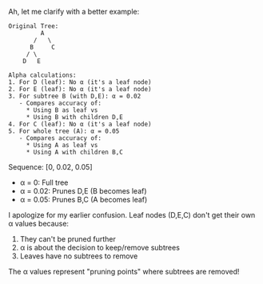 











Ah, let me clarify with a better example:

```
Original Tree:
         A
       /   \
      B     C
     / \
    D   E

Alpha calculations:
1. For D (leaf): No α (it's a leaf node)
2. For E (leaf): No α (it's a leaf node)
3. For subtree B (with D,E): α = 0.02
   - Compares accuracy of:
     * Using B as leaf vs
     * Using B with children D,E
4. For C (leaf): No α (it's a leaf node)
5. For whole tree (A): α = 0.05
   - Compares accuracy of:
     * Using A as leaf vs
     * Using A with children B,C
```

Sequence: [0, 0.02, 0.05]
- α = 0: Full tree
- α = 0.02: Prunes D,E (B becomes leaf)
- α = 0.05: Prunes B,C (A becomes leaf)

I apologize for my earlier confusion. Leaf nodes (D,E,C) don't get their own α values because:
1. They can't be pruned further
2. α is about the decision to keep/remove subtrees
3. Leaves have no subtrees to remove

The α values represent "pruning points" where subtrees are removed!

